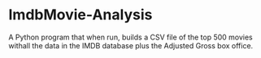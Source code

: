 # ImdbMovie-Analysis

A Python program that when run, builds a CSV file of the top 500 movies withall the data in the IMDB database
plus the Adjusted Gross box office.

